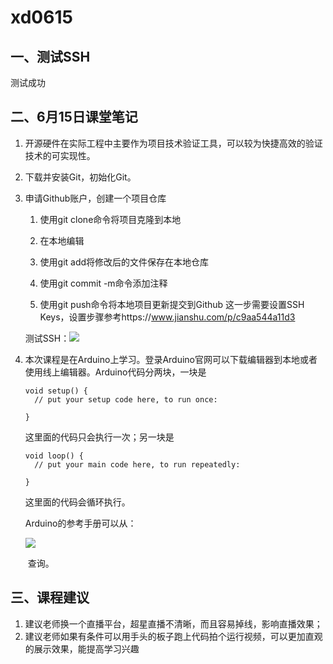 # xd0615
## 一、测试SSH

测试成功

## 二、6月15日课堂笔记

1. 开源硬件在实际工程中主要作为项目技术验证工具，可以较为快捷高效的验证技术的可实现性。

2. 下载并安装Git，初始化Git。

3. 申请Github账户，创建一个项目仓库
	1. 使用git clone命令将项目克隆到本地
	
	2. 在本地编辑
	
	3. 使用git add将修改后的文件保存在本地仓库
	
	4. 使用git commit -m命令添加注释
	
	5. 使用git push命令将本地项目更新提交到Github
	    这一步需要设置SSH Keys，设置步骤参考https://www.jianshu.com/p/c9aa544a11d3  
	
	  测试SSH：![](https://ty-photo.oss-cn-shanghai.aliyuncs.com/used/test_SSH.png)
	
4. 本次课程是在Arduino上学习。登录Arduino官网可以下载编辑器到本地或者使用线上编辑器。Arduino代码分两块，一块是

    ```
    void setup() {
      // put your setup code here, to run once:
    
    }
    ```

    这里面的代码只会执行一次；另一块是

    ```
    void loop() {
      // put your main code here, to run repeatedly:
    
    }
    ```

    这里面的代码会循环执行。

    Arduino的参考手册可以从：

    ![](https://ty-photo.oss-cn-shanghai.aliyuncs.com/used/Arduino_help.png)

    ​	查询。

## 三、课程建议

1. 建议老师换一个直播平台，超星直播不清晰，而且容易掉线，影响直播效果；
2. 建议老师如果有条件可以用手头的板子跑上代码拍个运行视频，可以更加直观的展示效果，能提高学习兴趣

